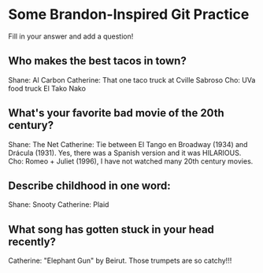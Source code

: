 # Some Brandon-Inspired Git Practice
Fill in your answer and add a question!

## Who makes the best tacos in town?
Shane: Al Carbon
Catherine: That one taco truck at Cville Sabroso
Cho: UVa food truck El Tako Nako

## What's your favorite bad movie of the 20th century?
Shane: The Net
Catherine: Tie between El Tango en Broadway (1934) and Drácula (1931). Yes, there was a Spanish version and it was HILARIOUS.
Cho: Romeo + Juliet (1996), I have not watched many 20th century movies.

## Describe childhood in one word:
Shane: Snooty
Catherine: Plaid

## What song has gotten stuck in your head recently?
Catherine: "Elephant Gun" by Beirut. Those trumpets are so catchy!!!
